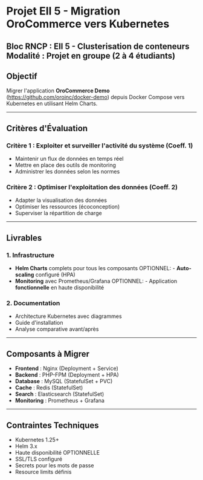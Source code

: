 # Projet EII 5 - Migration OroCommerce vers Kubernetes

**Bloc RNCP** : EII 5 - Clusterisation de conteneurs  
**Modalité** : Projet en groupe (2 à 4 étudiants)  
---

## Objectif

Migrer l'application **OroCommerce Demo** (https://github.com/oroinc/docker-demo) depuis Docker Compose vers Kubernetes en utilisant Helm Charts.

---

## Critères d'Évaluation

### Critère 1 : Exploiter et surveiller l'activité du système (Coeff. 1)
- Maintenir un flux de données en temps réel
- Mettre en place des outils de monitoring
- Administrer les données selon les normes

### Critère 2 : Optimiser l'exploitation des données (Coeff. 2)
- Adapter la visualisation des données
- Optimiser les ressources (écoconception)
- Superviser la répartition de charge

---

## Livrables

### 1. Infrastructure
- **Helm Charts** complets pour tous les composants
OPTIONNEL: - **Auto-scaling** configuré (HPA) 
- **Monitoring** avec Prometheus/Grafana
OPTIONNEL: - Application **fonctionnelle** en haute disponibilité

### 2. Documentation 
- Architecture Kubernetes avec diagrammes
- Guide d'installation
- Analyse comparative avant/après

---

## Composants à Migrer

- **Frontend** : Nginx (Deployment + Service)
- **Backend** : PHP-FPM (Deployment + HPA)
- **Database** : MySQL (StatefulSet + PVC)
- **Cache** : Redis (StatefulSet)
- **Search** : Elasticsearch (StatefulSet)
- **Monitoring** : Prometheus + Grafana

---

## Contraintes Techniques

- Kubernetes 1.25+
- Helm 3.x
- Haute disponibilité OPTIONNELLE
- SSL/TLS configuré
- Secrets pour les mots de passe
- Resource limits définis